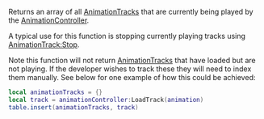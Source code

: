 Returns an array of all [AnimationTracks](https://developer.roblox.com/en-us/api-reference/class/AnimationTrack) that are currently being played by the [AnimationController](https://developer.roblox.com/en-us/api-reference/class/AnimationController).

A typical use for this function is stopping currently playing tracks using [AnimationTrack:Stop](https://developer.roblox.com/en-us/api-reference/function/AnimationTrack/Stop).

Note this function will not return [AnimationTracks](https://developer.roblox.com/en-us/api-reference/class/AnimationTrack) that have loaded but are not playing. If the developer wishes to track these they will need to index them manually. See below for one example of how this could be achieved:

```Lua
local animationTracks = {}
local track = animationController:LoadTrack(animation)
table.insert(animationTracks, track)
```